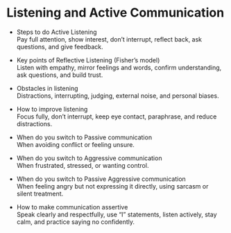 # Listening and Active Communication

* Steps to do Active Listening  
Pay full attention, show interest, don’t interrupt, reflect back, ask questions, and give feedback.

* Key points of Reflective Listening (Fisher’s model)  
Listen with empathy, mirror feelings and words, confirm understanding, ask questions, and build trust.

* Obstacles in listening  
Distractions, interrupting, judging, external noise, and personal biases.

* How to improve listening  
Focus fully, don’t interrupt, keep eye contact, paraphrase, and reduce distractions.

* When do you switch to Passive communication  
When avoiding conflict or feeling unsure.

* When do you switch to Aggressive communication  
When frustrated, stressed, or wanting control.

* When do you switch to Passive Aggressive communication  
When feeling angry but not expressing it directly, using sarcasm or silent treatment.

* How to make communication assertive  
Speak clearly and respectfully, use “I” statements, listen actively, stay calm, and practice saying no confidently.
